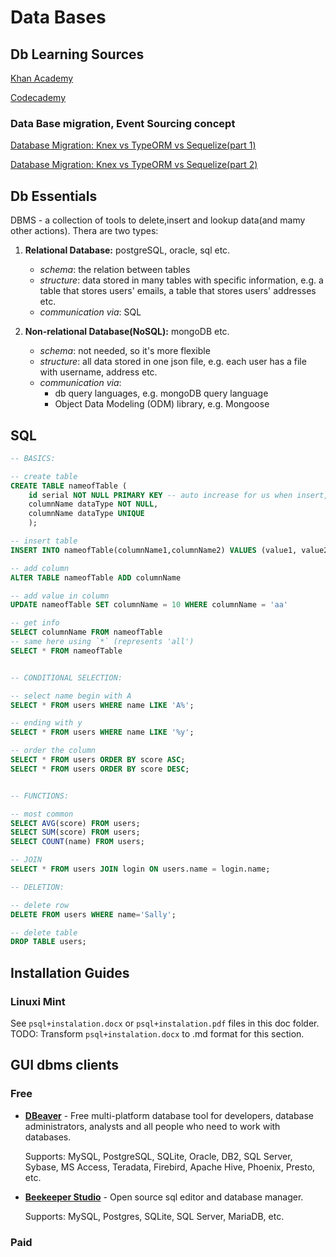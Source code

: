 # Data Bases

## Db Learning Sources

[Khan Academy](https://www.khanacademy.org/computing/computer-programming/sql)

[Codecademy](https://www.codecademy.com/learn/learn-sql)

### Data Base migration, Event Sourcing concept

[Database Migration: Knex vs TypeORM vs Sequelize(part 1)](https://blog.hao.dev/database-migration-knex-vs-typeorm-vs-sequelize)

[Database Migration: Knex vs TypeORM vs Sequelize(part 2)](https://blog.hao.dev/why-i-would-avoid-sequelize-in-the-future)

## Db Essentials

DBMS - a collection of tools to delete,insert and lookup data(and mamy other actions). Thera are two types:

1. **Relational Database:** postgreSQL, oracle, sql etc.
   + *schema*: the relation between tables
   + *structure*: data stored in many tables with specific information, e.g. a table that stores users' emails, a table that stores users' addresses etc.
   + *communication via*: SQL

2. **Non-relational Database(NoSQL):** mongoDB etc.
   + *schema*: not needed, so it's more flexible
   + *structure*: all data stored in one json file, e.g. each user has a file with username, address etc.
   + *communication via*:
     + db query languages, e.g. mongoDB query language
     + Object Data Modeling (ODM) library, e.g. Mongoose

## SQL

```sql
-- BASICS:

-- create table
CREATE TABLE nameofTable (
	id serial NOT NULL PRIMARY KEY -- auto increase for us when insert, don't need to specify on insert
	columnName dataType NOT NULL,
	columnName dataType UNIQUE
    );

-- insert table
INSERT INTO nameofTable(columnName1,columnName2) VALUES (value1, value2);

-- add column
ALTER TABLE nameofTable ADD columnName

-- add value in column
UPDATE nameofTable SET columnName = 10 WHERE columnName = 'aa'

-- get info
SELECT columnName FROM nameofTable
-- same here using `*` (represents 'all')
SELECT * FROM nameofTable


-- CONDITIONAL SELECTION:

-- select name begin with A
SELECT * FROM users WHERE name LIKE 'A%';

-- ending with y
SELECT * FROM users WHERE name LIKE '%y';

-- order the column
SELECT * FROM users ORDER BY score ASC;
SELECT * FROM users ORDER BY score DESC;


-- FUNCTIONS:

-- most common
SELECT AVG(score) FROM users;
SELECT SUM(score) FROM users;
SELECT COUNT(name) FROM users;

-- JOIN
SELECT * FROM users JOIN login ON users.name = login.name;

-- DELETION:

-- delete row
DELETE FROM users WHERE name='Sally';

-- delete table
DROP TABLE users;
```

## Installation Guides

### Linuxi Mint

See `psql+instalation.docx` or `psql+instalation.pdf` files in this doc folder. </br>
TODO: Transform `psql+instalation.docx` to .md format for this section.

## GUI dbms clients

### Free

+ [**DBeaver**](https://dbeaver.io/) - Free multi-platform database tool for developers, database administrators, analysts and all people who need to work with databases.

  Supports: MySQL, PostgreSQL, SQLite, Oracle, DB2, SQL Server, Sybase, MS Access, Teradata, Firebird, Apache Hive, Phoenix, Presto, etc.

+ [**Beekeeper Studio**](https://www.beekeeperstudio.io/) - Open source sql editor and database manager.

  Supports:  MySQL, Postgres, SQLite, SQL Server, MariaDB, etc.

### Paid
